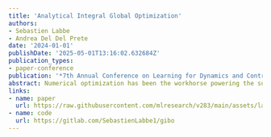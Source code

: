 ```yaml
---
title: 'Analytical Integral Global Optimization'
authors:
- Sebastien Labbe
- Andrea Del Del Prete
date: '2024-01-01'
publishDate: '2025-05-01T13:16:02.632684Z'
publication_types:
- paper-conference
publication: '*7th Annual Conference on Learning for Dynamics and Control*'
abstract: Numerical optimization has been the workhorse powering the success of many machine learning and artificial intelligence tools over the last decade. However, current state-of-the-art algorithms for solving unconstrained non-convex optimization problems in high-dimensional spaces, either suffer from the curse of dimensionality as they rely on sampling, or get stuck in local minima as they rely on gradient-based optimization. We present a new graduated optimization method based on the optimization of the integral of the cost function over a region, which is incrementally shrunk towards a single point, recovering the original problem. We focus on the optimization of polynomial functions, for which the integral over simple regions (e.g. hyperboxes) can be computed efficiently. We show that this algorithm is guaranteed to converge to the global optimum in the simple case of a scalar decision variable. While this theoretical result does not extend to the multi-dimensional case, we empirically show that our approach outperforms state- of-the-art algorithms (BFGS and CMA-ES) in high dimensions (up to 72 decision variables) when tested on sparse polynomial functions with a high number of local minima.
links:
- name: paper
  url: https://raw.githubusercontent.com/mlresearch/v283/main/assets/labbe25a/labbe25a.pdf
- name: code
  url: https://gitlab.com/SebastienLabbe1/gibo
---
```

